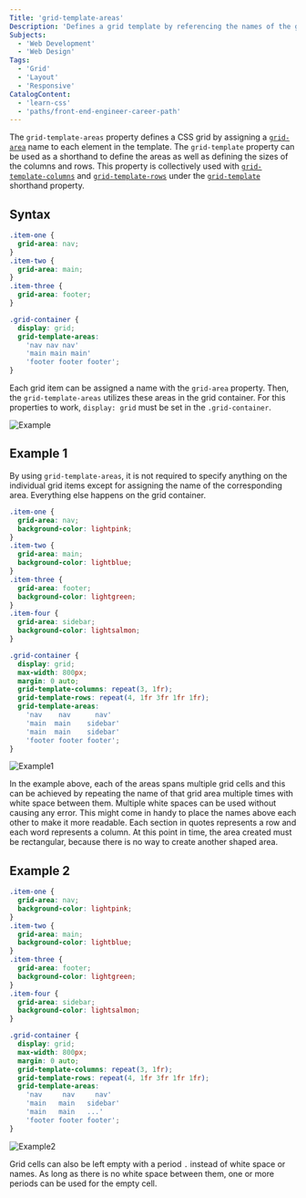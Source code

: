 ```yaml
---
Title: 'grid-template-areas'
Description: 'Defines a grid template by referencing the names of the grid areas.'
Subjects:
  - 'Web Development'
  - 'Web Design'
Tags:
  - 'Grid'
  - 'Layout'
  - 'Responsive'
CatalogContent:
  - 'learn-css'
  - 'paths/front-end-engineer-career-path'
---
```


The `grid-template-areas` property defines a CSS grid by assigning a [`grid-area`](https://www.codecademy.com/resources/docs/css/grids/grid-area) name to each element in the template. The `grid-template` property can be used as a shorthand to define the areas as well as defining the sizes of the columns and rows.
This property is collectively used with [`grid-template-columns`](https://www.codecademy.com/resources/docs/css/grids/grid-template-columns) and [`grid-template-rows`](https://www.codecademy.com/resources/docs/css/grids/grid-template-rows) under the [`grid-template`](https://www.codecademy.com/resources/docs/css/grids/grid-template) shorthand property.

## Syntax

```css
.item-one {
  grid-area: nav;
}
.item-two {
  grid-area: main;
}
.item-three {
  grid-area: footer;
}

.grid-container {
  display: grid;
  grid-template-areas:
    'nav nav nav'
    'main main main'
    'footer footer footer';
}
```

Each grid item can be assigned a name with the `grid-area` property. Then, the `grid-template-areas` utilizes these areas in the grid container. For this properties to work, `display: grid` must be set in the `.grid-container`.

![Example](https://raw.githubusercontent.com/Codecademy/docs/main/media/grid-template-area1.png)

## Example 1

By using `grid-template-areas`, it is not required to specify anything on the individual grid items except for assigning the name of the corresponding area. Everything else happens on the grid container.

```css
.item-one {
  grid-area: nav;
  background-color: lightpink;
}
.item-two {
  grid-area: main;
  background-color: lightblue;
}
.item-three {
  grid-area: footer;
  background-color: lightgreen;
}
.item-four {
  grid-area: sidebar;
  background-color: lightsalmon;
}

.grid-container {
  display: grid;
  max-width: 800px;
  margin: 0 auto;
  grid-template-columns: repeat(3, 1fr);
  grid-template-rows: repeat(4, 1fr 3fr 1fr 1fr);
  grid-template-areas:
    'nav    nav      nav'
    'main  main    sidebar'
    'main  main    sidebar'
    'footer footer footer';
}
```

![Example1](https://raw.githubusercontent.com/Codecademy/docs/main/media/grid-template-area2.png)

In the example above, each of the areas spans multiple grid cells and this can be achieved by repeating the name of that grid area multiple times with white space between them. Multiple white spaces can be used without causing any error. This might come in handy to place the names above each other to make it more readable. Each section in quotes represents a row and each word represents a column. At this point in time, the area created must be rectangular, because there is no way to create another shaped area.

## Example 2

```css
.item-one {
  grid-area: nav;
  background-color: lightpink;
}
.item-two {
  grid-area: main;
  background-color: lightblue;
}
.item-three {
  grid-area: footer;
  background-color: lightgreen;
}
.item-four {
  grid-area: sidebar;
  background-color: lightsalmon;
}

.grid-container {
  display: grid;
  max-width: 800px;
  margin: 0 auto;
  grid-template-columns: repeat(3, 1fr);
  grid-template-rows: repeat(4, 1fr 3fr 1fr 1fr);
  grid-template-areas:
    'nav     nav     nav'
    'main   main   sidebar'
    'main   main   ...'
    'footer footer footer';
}
```

![Example2](https://raw.githubusercontent.com/Codecademy/docs/main/media/grid-template-area3.png)

Grid cells can also be left empty with a period `.` instead of white space or names. As long as there is no white space between them, one or more periods can be used for the empty cell.
